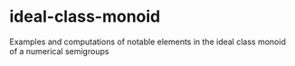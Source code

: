 # ideal-class-monoid
Examples and computations of notable elements in the ideal class monoid of a numerical semigroups
